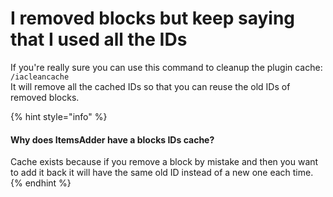 # I removed blocks but keep saying that I used all the IDs

If you're really sure you can use this command to cleanup the plugin cache: `/iacleancache`\
It will remove all the cached IDs so that you can reuse the old IDs of removed blocks.

{% hint style="info" %}
#### Why does ItemsAdder have a blocks IDs cache?

Cache exists because if you remove a block by mistake and then you want to add it back it will have the same old ID instead of a new one each time.
{% endhint %}
